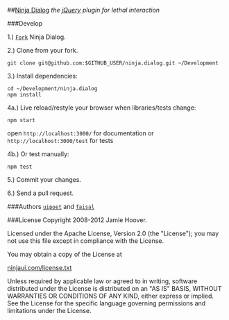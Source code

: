 ##[Ninja Dialog](http://ninjaui.com/dialog)
*the [jQuery](http://jquery.com/ "jQuery 1.7+") plugin for lethal interaction*

###Develop

1.) [`Fork`](fork_select) Ninja Dialog.

2.) Clone from your fork.

    git clone git@github.com:$GITHUB_USER/ninja.dialog.git ~/Development

3.) Install dependencies:

    cd ~/Development/ninja.dialog
    npm install

4a.) Live reload/restyle your browser when libraries/tests change:

    npm start

open `http://localhost:3000/` for documentation or `http://localhost:3000/test` for tests

4b.) Or test manually:

    npm test

5.) Commit your changes.

6.) Send a pull request.

###Authors
[`uipoet`](https://github.com/uipoet "Jamie Hoover") and [`faisal`](https://github.com/faisal "Faisal N. Jawdat")

###License
Copyright 2008-2012 Jamie Hoover.

Licensed under the Apache License, Version 2.0 (the "License");
you may not use this file except in compliance with the License.

You may obtain a copy of the License at

[ninjaui.com/license.txt](http://ninjaui.com/license.txt)

Unless required by applicable law or agreed to in writing, software
distributed under the License is distributed on an "AS IS" BASIS,
WITHOUT WARRANTIES OR CONDITIONS OF ANY KIND, either express or implied.
See the License for the specific language governing permissions and
limitations under the License.
